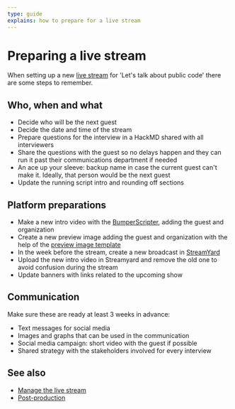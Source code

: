 ```yaml
---
type: guide
explains: how to prepare for a live stream
---
```


# Preparing a live stream

When setting up a new [live stream](index.md) for 'Let's talk about public code' there are some steps to remember.

## Who, when and what

* Decide who will be the next guest
* Decide the date and time of the stream
* Prepare questions for the interview in a HackMD shared with all interviewers
* Share the questions with the guest so no delays happen and they can run it past their communications department if needed
* An ace up your sleeve: backup name in case the current guest can't make it. Ideally, that person would be the next guest
* Update the running script intro and rounding off sections

## Platform preparations

* Make a new intro video with the [BumperScripter](https://github.com/publiccodenet/bumperscripter), adding the guest and organization
* Create a new preview image adding the guest and organization with the help of the [preview image template](preview-image.svg)
* In the week before the stream, create a new broadcast in [StreamYard](../tool-management/streamyard.md)
* Upload the new intro video in Streamyard and remove the old one to avoid confusion during the stream
* Update banners with links related to the upcoming show

## Communication

Make sure these are ready at least 3 weeks in advance:

* Text messages for social media
* Images and graphs that can be used in the communication
* Social media campaign: short video with the guest if possible
* Shared strategy with the stakeholders involved for every interview

## See also

* [Manage the live stream](manage-live-stream.md)
* [Post-production](post-production.md)

